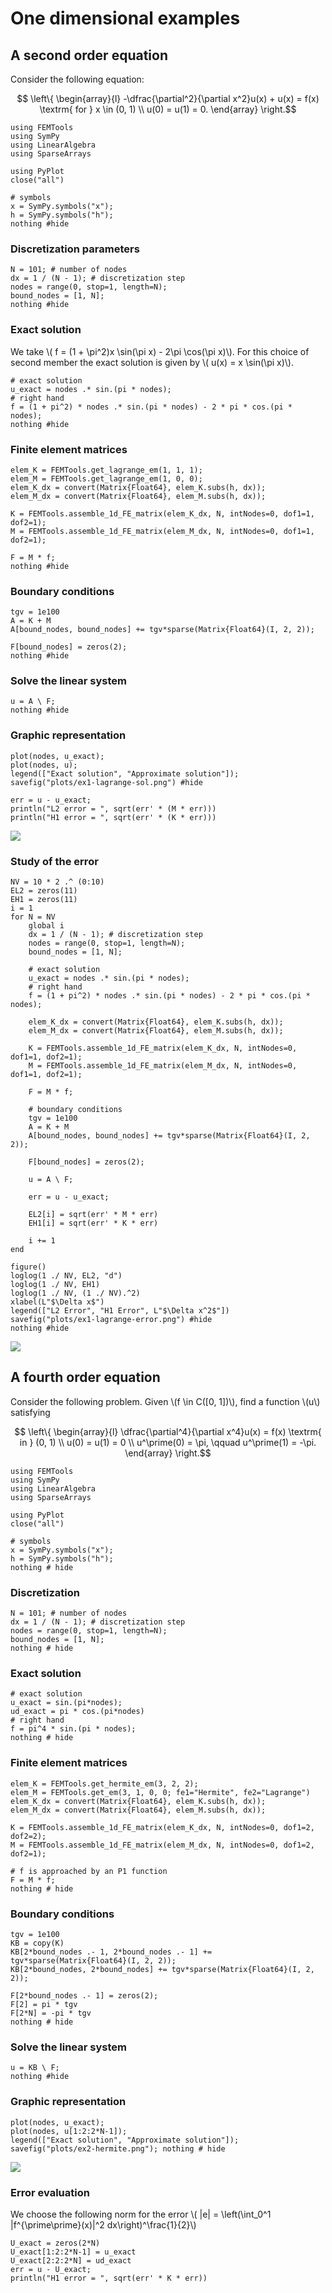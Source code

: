 # One dimensional examples

## A second order equation

Consider the following equation:
```math
	\left\{
	\begin{array}{l}
	-\dfrac{\partial^2}{\partial x^2}u(x) + u(x) = f(x) \textrm{ for } x \in (0, 1) \\
	u(0) = u(1) = 0.
	\end{array}
	\right.
```
```@example 0
using FEMTools
using SymPy
using LinearAlgebra
using SparseArrays

using PyPlot
close("all")

# symbols 
x = SymPy.symbols("x");
h = SymPy.symbols("h");
nothing #hide
```

### Discretization parameters
```@example 0
N = 101; # number of nodes
dx = 1 / (N - 1); # discretization step
nodes = range(0, stop=1, length=N);
bound_nodes = [1, N];
nothing #hide
```

### Exact solution
We take \\( f = (1 + \pi^2)x \sin(\pi x) - 2\pi \cos(\pi x)\\). For this choice of second member the exact solution is given by \\( u(x) = x \sin(\pi x)\\).

```@example 0
# exact solution
u_exact = nodes .* sin.(pi * nodes);
# right hand 
f = (1 + pi^2) * nodes .* sin.(pi * nodes) - 2 * pi * cos.(pi * nodes);
nothing #hide
```

### Finite element matrices
```@example 0
elem_K = FEMTools.get_lagrange_em(1, 1, 1);
elem_M = FEMTools.get_lagrange_em(1, 0, 0);
elem_K_dx = convert(Matrix{Float64}, elem_K.subs(h, dx));
elem_M_dx = convert(Matrix{Float64}, elem_M.subs(h, dx));

K = FEMTools.assemble_1d_FE_matrix(elem_K_dx, N, intNodes=0, dof1=1, dof2=1);
M = FEMTools.assemble_1d_FE_matrix(elem_M_dx, N, intNodes=0, dof1=1, dof2=1);

F = M * f;
nothing #hide
```
### Boundary conditions
```@example 0
tgv = 1e100
A = K + M
A[bound_nodes, bound_nodes] += tgv*sparse(Matrix{Float64}(I, 2, 2));

F[bound_nodes] = zeros(2);
nothing #hide
```

### Solve the linear system
```@example 0
u = A \ F;
nothing #hide
```

### Graphic representation
```@example 0
plot(nodes, u_exact);
plot(nodes, u);
legend(["Exact solution", "Approximate solution"]);
savefig("plots/ex1-lagrange-sol.png") #hide

err = u - u_exact;
println("L2 error = ", sqrt(err' * (M * err)))
println("H1 error = ", sqrt(err' * (K * err)))
```
![](plots/ex1-lagrange-sol.png)

### Study of the error 

```@example 0
NV = 10 * 2 .^ (0:10)
EL2 = zeros(11)
EH1 = zeros(11)
i = 1
for N = NV
    global i
    dx = 1 / (N - 1); # discretization step
    nodes = range(0, stop=1, length=N);
    bound_nodes = [1, N];

    # exact solution
    u_exact = nodes .* sin.(pi * nodes);
    # right hand 
    f = (1 + pi^2) * nodes .* sin.(pi * nodes) - 2 * pi * cos.(pi * nodes);

    elem_K_dx = convert(Matrix{Float64}, elem_K.subs(h, dx));
    elem_M_dx = convert(Matrix{Float64}, elem_M.subs(h, dx));

    K = FEMTools.assemble_1d_FE_matrix(elem_K_dx, N, intNodes=0, dof1=1, dof2=1);
    M = FEMTools.assemble_1d_FE_matrix(elem_M_dx, N, intNodes=0, dof1=1, dof2=1);

    F = M * f;

    # boundary conditions
    tgv = 1e100
    A = K + M
    A[bound_nodes, bound_nodes] += tgv*sparse(Matrix{Float64}(I, 2, 2));

    F[bound_nodes] = zeros(2);

    u = A \ F;

    err = u - u_exact;

    EL2[i] = sqrt(err' * M * err)
    EH1[i] = sqrt(err' * K * err)

    i += 1
end

figure()
loglog(1 ./ NV, EL2, "d")
loglog(1 ./ NV, EH1)
loglog(1 ./ NV, (1 ./ NV).^2)
xlabel(L"$\Delta x$")
legend(["L2 Error", "H1 Error", L"$\Delta x^2$"])
savefig("plots/ex1-lagrange-error.png") #hide
nothing #hide
```
![](plots/ex1-lagrange-error.png)

## A fourth order equation

Consider the following problem. Given \\(f \in C([0, 1])\\), find a function \\(u\\) satisfying
```math
	\left\{
	\begin{array}{l}
	\dfrac{\partial^4}{\partial x^4}u(x) = f(x) \textrm{ in } (0, 1) \\
	u(0) = u(1) = 0 \\
	u^\prime(0) = \pi, \qquad u^\prime(1) = -\pi.
	\end{array}
	\right.
```

```@example 1
using FEMTools
using SymPy
using LinearAlgebra
using SparseArrays

using PyPlot
close("all")

# symbols 
x = SymPy.symbols("x");
h = SymPy.symbols("h");
nothing # hide
```

### Discretization
```@example 1
N = 101; # number of nodes
dx = 1 / (N - 1); # discretization step
nodes = range(0, stop=1, length=N);
bound_nodes = [1, N];
nothing # hide
```

### Exact solution
```@example 1
# exact solution
u_exact = sin.(pi*nodes);
ud_exact = pi * cos.(pi*nodes)
# right hand 
f = pi^4 * sin.(pi * nodes);
nothing # hide
```

### Finite element matrices
```@example 1
elem_K = FEMTools.get_hermite_em(3, 2, 2);
elem_M = FEMTools.get_em(3, 1, 0, 0; fe1="Hermite", fe2="Lagrange")
elem_K_dx = convert(Matrix{Float64}, elem_K.subs(h, dx));
elem_M_dx = convert(Matrix{Float64}, elem_M.subs(h, dx));

K = FEMTools.assemble_1d_FE_matrix(elem_K_dx, N, intNodes=0, dof1=2, dof2=2);
M = FEMTools.assemble_1d_FE_matrix(elem_M_dx, N, intNodes=0, dof1=2, dof2=1);

# f is approached by an P1 function
F = M * f;
nothing # hide
```

### Boundary conditions
```@example 1
tgv = 1e100
KB = copy(K)
KB[2*bound_nodes .- 1, 2*bound_nodes .- 1] += tgv*sparse(Matrix{Float64}(I, 2, 2));
KB[2*bound_nodes, 2*bound_nodes] += tgv*sparse(Matrix{Float64}(I, 2, 2));

F[2*bound_nodes .- 1] = zeros(2);
F[2] = pi * tgv
F[2*N] = -pi * tgv
nothing # hide
```

### Solve the linear system
```@example 1
u = KB \ F;
nothing #hide
```

### Graphic representation
```@example 1
plot(nodes, u_exact);
plot(nodes, u[1:2:2*N-1]);
legend(["Exact solution", "Approximate solution"]);
savefig("plots/ex2-hermite.png"); nothing # hide
```
![](plots/ex2-hermite.png)

### Error evaluation
We choose the following norm for the error \\( \|e\| = \left(\int_0^1 |f^{\prime\prime}(x)|^2 dx\right)^\frac{1}{2}\\)
```@example 1
U_exact = zeros(2*N)
U_exact[1:2:2*N-1] = u_exact
U_exact[2:2:2*N] = ud_exact
err = u - U_exact;
println("H1 error = ", sqrt(err' * K * err))
```
